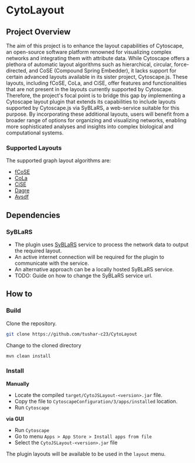 # CytoLayout
## Project Overview
The aim of this project is to enhance the layout capabilities of Cytoscape, an open-source software platform renowned for visualizing complex networks and integrating them with attribute data. While Cytoscape offers a plethora of automatic layout algorithms such as hierarchical, circular, force-directed, and CoSE (Compound Spring Embedder), it lacks support for certain advanced layouts available in its sister project, Cytoscape.js. These layouts, including fCoSE, CoLa, and CiSE, offer features and functionalities that are not present in the layouts currently supported by Cytoscape. Therefore, the project's focal point is to bridge this gap by implementing a Cytoscape layout plugin that extends its capabilities to include layouts supported by Cytoscape.js via SyBLaRS, a web-service suitable for this purpose. By incorporating these additional layouts, users will benefit from a broader range of options for organizing and visualizing networks, enabling more sophisticated analyses and insights into complex biological and computational systems.

### Supported Layouts
The supported graph layout algorithms are: 
- [fCoSE](https://github.com/iVis-at-Bilkent/cytoscape.js-fcose/tree/unstable)
- [CoLa](https://github.com/cytoscape/cytoscape.js-cola)
- [CiSE](https://github.com/iVis-at-Bilkent/cytoscape.js-cise/tree/develop)
- [Dagre](https://github.com/cytoscape/cytoscape.js-dagre)
- [Avsdf](https://github.com/iVis-at-Bilkent/cytoscape.js-avsdf)

## Dependencies
### SyBLaRS
- The plugin uses [SyBLaRS](https://github.com/iVis-at-Bilkent/syblars) service to process the network data to output the required layout.
- An active internet connection will be required for the plugin to communicate with the service.
- An alternative approach can be a locally hosted SyBLaRS service.
- TODO: Guide on how to change the SyBLaRS service url.

## How to
### Build
Clone the repository.
```bash
git clone https://github.com/tushar-c23/CytoLayout
```

Change to the cloned directory
```bash
mvn clean install
```

### Install
**Manually**
- Locate the compiled `target/CytoJSLayout-<version>.jar` file.
- Copy the file to `CytoscapeConfiguration/3/apps/installed` location.
- Run `Cytoscape`

**via GUI**
- Run `Cytoscape`
- Go to menu `Apps > App Store > Install apps from file`
- Select the `CytoJSLayout-<version>.jar` file

The plugin layouts will be available to be used in the `layout` menu.
